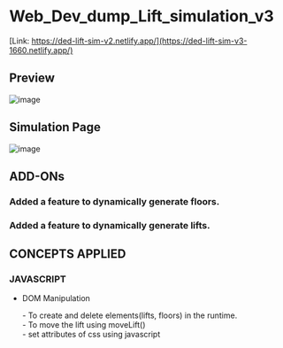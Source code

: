 # Web_Dev_dump_Lift_simulation_v3

[Link: https://ded-lift-sim-v2.netlify.app/](https://ded-lift-sim-v3-1660.netlify.app/)

## Preview
![image](https://github.com/DedSec2050/Web_Dev_dump_Lift_simulation_v3/assets/119126965/8b5d7b39-abbd-4deb-a44c-90ac1aa4c082)

## Simulation Page
![image](https://github.com/DedSec2050/Web_Dev_dump_Lift_simulation_v3/assets/119126965/7030c779-8754-467d-b17e-f10c50a718f9)

## ADD-ONs
### Added a feature to dynamically generate floors.
### Added a feature to dynamically generate lifts.

## CONCEPTS APPLIED
### JAVASCRIPT
<ul>
  <li>
    DOM Manipulation
    <p>
      - To create and delete elements(lifts, floors) in the runtime.<br>
      - To move the lift using moveLift()<br> 
      - set attributes of css using javascript
    </p>
  </li>
</ul>
